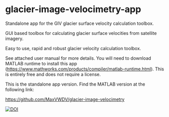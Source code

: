 # glacier-image-velocimetry-app
Standalone app for the GIV glacier surface velocity calculation toolbox.

GUI based toolbox for calculating glacier surface velocities from satellite imagery.

Easy to use, rapid and robust glacier velocity calculation toolbox.

See attached user manual for more details. You will need to download MATLAB runtime to install this app (https://www.mathworks.com/products/compiler/matlab-runtime.html). This is entirely free and does not require a license.

This is the standalone app version. Find the MATLAB version at the following link:

https://github.com/MaxVWDV/glacier-image-velocimetry


[![DOI](https://zenodo.org/badge/275828491.svg)](https://zenodo.org/badge/latestdoi/275828491)
